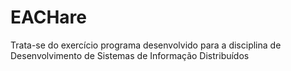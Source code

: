 # EACHare
Trata-se do exercício programa desenvolvido para a disciplina de Desenvolvimento de Sistemas de Informação Distribuídos
